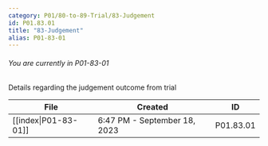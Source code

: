 ```yaml
---
category: P01/80-to-89-Trial/83-Judgement
id: P01.83.01
title: "83-Judgement"
alias: P01-83-01
---
```

###### You are currently in P01-83-01

Details regarding the judgement outcome from trial

| File                                                                                           | Created                      | ID        |
| ---------------------------------------------------------------------------------------------- | ---------------------------- | --------- |
| [[index\|P01-83-01]] | 6:47 PM - September 18, 2023 | P01.83.01 |

